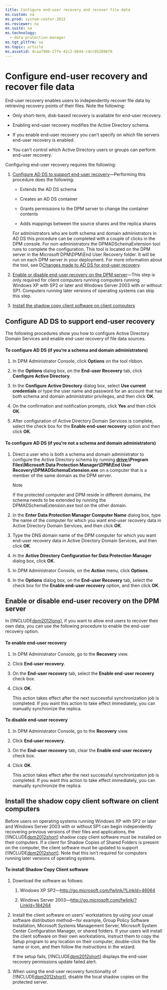 ```yaml
---
title: Configure end-user recovery and recover file data
ms.custom: na
ms.prod: system-center-2012
ms.reviewer: na
ms.suite: na
ms.technology: 
  - data-protection-manager
ms.tgt_pltfrm: na
ms.topic: article
ms.assetid: 4caa796b-27fe-41c2-b644-c4cc952896f0
---
```

# Configure end-user recovery and recover file data
End\-user recovery enables users to independently recover file data by retrieving recovery points of their files. Note the following:

-   Only short\-term, disk\-based recovery is available for end\-user recovery.

-   Enabling end\-user recovery modifies the Active Directory schema.

-   If you enable end\-user recovery you can’t specify on which file servers end\-user recovery is enabled.

-   You can’t control which Active Directory users or groups can perform end\-user recovery.

Configuring end\-user recovery requires the following:

1.  [Configure AD DS to support end\-user recovery](#BKMK_Config)—Performing this procedure does the following:

    -   Extends the AD DS schema

    -   Creates an AD DS container

    -   Grants permissions to the DPM server to change the container contents

    -   Adds mappings between the source shares and the replica shares

    For administrators who are both schema and domain administrators in AD DS this procedure can be completed with a couple of clicks in the DPM console. For non\-administrators the DPMADSchemaExtension tool runs to complete the configuration. This tool is located on the DPM server in the Microsoft DPM\\DPM\\End User Recovery folder. It will be run on each DPM server in your deployment. For more information about the tool, see D[Changes made to AD DS for end-user recovery](../Topic/Changes-made-to-AD-DS-for-end-user-recovery.md).

2.  [Enable or disable end\-user recovery on the DPM server](#BKMK_Enable)—This step is only required for client computers running computers running Windows XP with SP2 or later and Windows Server 2003 with or without SP1. Computers running later versions of operating systems can skip this step.

3.  [Install the shadow copy client software on client computers](#BKMK_Shadow)

## <a name="BKMK_Config"></a>Configure AD DS to support end\-user recovery
The following procedures show you how to configure Active Directory Domain Services and enable end\-user recovery of file data sources.

#### To configure AD DS \(if you’re a schema and domain administrators\)

1.  In DPM Administrator Console, click **Options** on the tool ribbon.

2.  In the **Options** dialog box, on the **End\-user Recovery** tab, click **Configure Active Directory**.

3.  In the **Configure Active Directory** dialog box, select **Use current credentials** or type the user name and password for an account that has both schema and domain administrator privileges, and then click **OK**.

4.  On the confirmation and notification prompts, click **Yes** and then click **OK**.

5.  After configuration of Active Directory Domain Services is complete, select the check box for the **Enable end\-user recovery** option and then click **OK**.

#### To configure AD DS \(if you’re not a schema and domain administrators\)

1.  Direct a user who is both a schema and domain administrator to configure the Active Directory schema by running **<drive:>\\Program Files\\Microsoft Data Protection Manager\\DPM\\End User Recovery\\DPMADSchemaExtension.exe** on a computer that is a member of the same domain as the DPM server.

    > [!NOTE]
    > If the protected computer and DPM reside in different domains, the schema needs to be extended by running the DPMADSchemaExtension.exe tool on the other domain.

2.  In the **Enter Data Protection Manager Computer Name** dialog box, type the name of the computer for which you want end\-user recovery data in Active Directory Domain Services, and then click **OK**.

3.  Type the DNS domain name of the DPM computer for which you want end\-user recovery data in Active Directory Domain Services, and then click **OK**.

4.  In the **Active Directory Configuration for Data Protection Manager** dialog box, click **OK**.

5.  In DPM Administrator Console, on the **Action** menu, click **Options**.

6.  In the **Options** dialog box, on the **End\-user Recovery** tab, select the check box for the **Enable end\-user recovery** option, and then click **OK**.

## <a name="BKMK_Enable"></a>Enable or disable end\-user recovery on the DPM server
In [!INCLUDE[dpm2012long](../Token/dpm2012long_md.md)], if you want to allow end users to recover their own data, you can use the following procedure to enable the end\-user recovery option.

#### To enable end\-user recovery

1.  In DPM Administrator Console, go to the **Recovery** view.

2.  Click **End\-user recovery**.

3.  On the **End\-user recovery** tab, select the **Enable end**\-**user recovery** check box.

4.  Click **OK**.

    This action takes effect after the next successful synchronization job is completed. If you want this action to take effect immediately, you can manually synchronize the replica.

#### To disable end\-user recovery

1.  In DPM Administrator Console, go to the **Recovery** view.

2.  Click **End\-user recovery**.

3.  On the **End\-user recovery** tab, clear the **Enable end**\-**user recovery** check box.

4.  Click **OK**.

    This action takes effect after the next successful synchronization job is completed. If you want this action to take effect immediately, you can manually synchronize the replica.

## <a name="BKMK_Shadow"></a>Install the shadow copy client software on client computers
Before users on operating systems running Windows XP with SP2 or later and Windows Server 2003 with or without SP1 can begin independently recovering previous versions of their files and applications, the [!INCLUDE[dpm2012short](../Token/dpm2012short_md.md)] shadow copy client software must be installed on their computers. If a client for Shadow Copies of Shared Folders is present on the computer, the client software must be updated to support [!INCLUDE[dpm2012short](../Token/dpm2012short_md.md)]. Note that this isn’t required for computers running later versions of operating systems.

#### To install Shadow Copy Client software

1.  Download the software as follows:

    1.  Windows XP SP2—[http:\/\/go.microsoft.com\/fwlink\/?LinkId\=46064](http://go.microsoft.com/fwlink/?LinkId=46064)

    2.  Windows Server 2003—[http:\/\/go.microsoft.com\/fwlink\/?LinkId\=184264](http://go.microsoft.com/fwlink/?LinkID=184264)

2.  Install the client software on users’ workstations by using your usual software distribution method—for example, Group Policy Software Installation, Microsoft Systems Management Server, Microsoft System Center Configuration Manager, or shared folders. If your users will install the client software on their own workstations, instruct them to copy the Setup program to any location on their computer, double\-click the file name or icon, and then follow the instructions in the wizard.

    If the setup fails, [!INCLUDE[dpm2012short](../Token/dpm2012short_md.md)] displays the end\-user recovery permissions update failed alert.

3.  When using the end\-user recovery functionality of [!INCLUDE[dpm2012short](../Token/dpm2012short_md.md)], disable the local shadow copies on the protected server.

